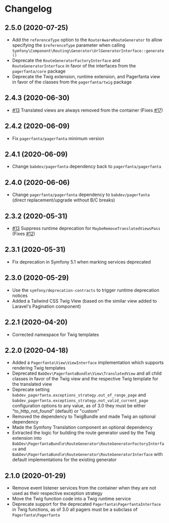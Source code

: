 # Changelog

## 2.5.0 (2020-07-25)

- Add the `referenceType` option to the `RouterAwareRouteGenerator` to allow specifying the `$referenceType` parameter when calling `Symfony\Component\Routing\Generator\UrlGeneratorInterface::generate()`
- Deprecate the `RouteGeneratorFactoryInterface` and `RouteGeneratorInterface` in favor of the interfaces from the `pagerfanta/core` package
- Deprecate the Twig extension, runtime extension, and Pagerfanta view in favor of the classes from the `pagerfanta/twig` package

## 2.4.3 (2020-06-30)

- [#13](https://github.com/BabDev/BabDevPagerfantaBundle/pull/18) Translated views are always removed from the container (Fixes [#17](https://github.com/BabDev/BabDevPagerfantaBundle/issues/17))

## 2.4.2 (2020-06-09)

- Fix `pagerfanta/pagerfanta` minimum version

## 2.4.1 (2020-06-09)

- Change `babdev/pagerfanta` dependency back to `pagerfanta/pagerfanta`

## 2.4.0 (2020-06-06)

- Change `pagerfanta/pagerfanta` dependency to `babdev/pagerfanta` (direct replacement/upgrade without B/C breaks)

## 2.3.2 (2020-05-31)

- [#13](https://github.com/BabDev/BabDevPagerfantaBundle/pull/13) Suppress runtime deprecation for `MaybeRemoveTranslatedViewsPass` (Fixes [#12](https://github.com/BabDev/BabDevPagerfantaBundle/issues/12))

## 2.3.1 (2020-05-31)

- Fix deprecation in Symfony 5.1 when marking services deprecated

## 2.3.0 (2020-05-29)

- Use the `symfony/deprecation-contracts` to trigger runtime deprecation notices
- Added a Tailwind CSS Twig View (based on the similar view added to Laravel's Pagination component)

## 2.2.1 (2020-04-20)

- Corrected namespace for Twig templates

## 2.2.0 (2020-04-18)

- Added a `Pagerfanta\View\ViewInterface` implementation which supports rendering Twig templates
- Deprecated `BabDev\PagerfantaBundle\View\TranslatedView` and all child classes in favor of the Twig view and the respective Twig template for the translated view
- Deprecate setting `babdev_pagerfanta.exceptions_strategy.out_of_range_page` and `babdev_pagerfanta.exceptions_strategy.not_valid_current_page` configuration options to any value, as of 3.0 they must be either "to_http_not_found" (default) or "custom"
- Removed the dependency to TwigBundle and made Twig an optional dependency
- Made the Symfony Translation component an optional dependency
- Extracted the logic for building the route generator used by the Twig extension into `BabDev\PagerfantaBundle\RouteGenerator\RouteGeneratorFactoryInterface` and `BabDev\PagerfantaBundle\RouteGenerator\RouteGeneratorInterface` with default implementations for the existing generator

## 2.1.0 (2020-01-29)

- Remove event listener services from the container when they are not used as their respective exception strategy
- Move the Twig function code into a Twig runtime service
- Deprecate support for the deprecated `Pagerfanta\PagerfantaInterface` in Twig functions, as of 3.0 all pagers must be a subclass of `Pagerfanta\Pagerfanta`
